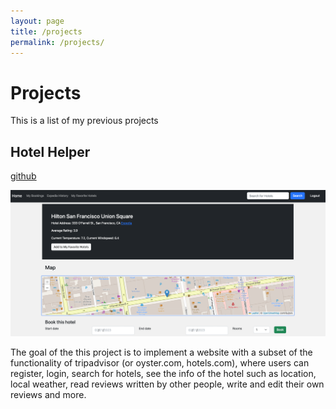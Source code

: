 ```yaml
---
layout: page
title: /projects
permalink: /projects/
---
```


# Projects

This is a list of my previous projects

## Hotel Helper

[github](https://github.com/tim61114/Hotel-Helper)

![alt text](/assets/hotel_helper_snapshot.png)

The goal of the this project is to implement a website with a subset of the functionality of tripadvisor (or oyster.com, hotels.com), where users can register, login, search for hotels, see the info of the hotel such as location, local weather, read reviews written by other people, write and edit their own reviews and more.

